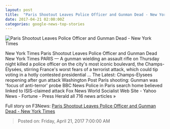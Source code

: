 ```yaml
---
layout: post
title:  "Paris Shootout Leaves Police Officer and Gunman Dead - New York Times"
date: 2017-04-21 02:00:00Z
categories: google-news-top-stories
---
```


![Paris Shootout Leaves Police Officer and Gunman Dead - New York Times](https://static01.nyt.com/images/2017/04/21/world/21Paris1Sub/21Paris1Sub-facebookJumbo.jpg)

New York Times Paris Shootout Leaves Police Officer and Gunman Dead New York Times PARIS — A gunman wielding an assault rifle on Thursday night killed a police officer on the city's most iconic boulevard, the Champs-Élysées, stirring France's worst fears of a terrorist attack, which could tip voting in a hotly contested presidential ... The Latest: Champs-Elysees reopening after gun attack Washington Post Paris shooting: Gunman was 'focus of anti-terror' probe BBC News Police in Paris search home believed linked to ISIS-claimed attack Fox News World Socialist Web Site - Yahoo News - Fortune - Press Herald all 716 news articles »


Full story on F3News: [Paris Shootout Leaves Police Officer and Gunman Dead - New York Times](http://www.f3nws.com/n/FuEfHD)

> Posted on: Friday, April 21, 2017 7:00:00 AM

